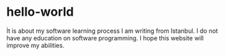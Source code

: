 # hello-world
İt is about my software learning process
I am writing from Istanbul. I do not have any education on software programming. I hope this website will improve my abilities.
